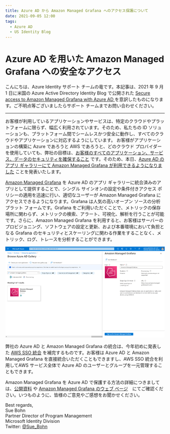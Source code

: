 ```yaml
---
title: Azure AD から Amazon Managed Grafana へのアクセス保護について
date: 2021-09-05 12:00
tags:
  - Azure AD
  - US Identity Blog
---
```


# Azure AD を用いた Amazon Managed Grafana への安全なアクセス

こんにちは、Azure Identity サポート チームの竜です。本記事は、2021 年 9 月 1 日に米国の Azure Active Directory Identity Blog で公開された [Secure access to Amazon Managed Grafana with Azure AD
](https://techcommunity.microsoft.com/t5/azure-active-directory-identity/secure-access-to-amazon-managed-grafana-with-azure-ad/ba-p/2115721) を意訳したものになります。ご不明点等ございましたらサポート チームまでお問い合わせください。

----

お客様が利用しているアプリケーションやサービスは、特定のクラウドやプラットフォームに限らず、幅広く利用されています。そのため、私たちの ID ソリューションも、プラットフォーム間でシームレスかつ安全に動作し、すべてのクラウドやアプリケーションに対応するようにしています。 お客様がアプリケーションの構築に Azure であろうと AWS であろうと、どのクラウド プロバイダーを使用していても、弊社の目標は、[お客様のすべてのアプリケーション、サービス、データのセキュリティを確保すること](https://www.microsoft.com/ja-jp/security/business/identity-access-management/secure-app-access?rtc=1) です。そのため、本日、[Azure AD のアプリ ギャラリーにて Amazon Managed Grafana が利用できるようになりました](https://docs.microsoft.com/ja-jp/azure/active-directory/saas-apps/amazon-managed-grafana-tutorial) ことを発表いたします。

[Amazon Managed Grafana](https://aws.amazon.com/grafana/) を Azure AD のアプリ ギャラリーに統合済みのアプリとして提供することで、シングル サインオンの設定や条件付きアクセス ポリシーの適用を迅速に行い、適切なユーザーが Amazon Managed Grafana にアクセスできるようになります。Grafana は人気の高いオープン ソースの分析プラット フォームです。Grafana をご利用いただくことで、メトリックの保存場所に関わらず、メトリックの検索、アラート、可視化、解析を行うことが可能です。さらに、Amazon Managed Grafana を利用すると、お客様はサーバーのプロビジョニング、ソフトウェアの設定と更新、および本番環境において負担となる Grafana のセキュリティとスケーリングに関わる作業をすることなく、メトリック、ログ、トレースを分析することができます。

![](./secure-access-to-amazon-managed-grafana-with-azure-ad/BrowseAADGallery.png)

弊社の Azure AD と Amazon Managed Grafana の統合は、今年初めに発表した [AWS SSO 統合](https://docs.microsoft.com/ja-jp/azure/active-directory/saas-apps/aws-single-sign-on-tutorial) を補完するものです。お客様は Azure AD と Amazon Managed Grafana を直接統合いただくこともできますし、AWS SSO 統合を利用してAWS サービス全体で Azure AD のユーザーとグループを一元管理することもできます。

Amazon Managed Grafana を Azure AD で保護する方法の詳細につきましては、[公開資料](https://docs.microsoft.com/ja-jp/azure/active-directory/saas-apps/amazon-managed-grafana-tutorial) や [Amazon Managed Grafana のウェブ ページ](https://aws.amazon.com/grafana/)　にてご確認ください。いつものように、皆様のご意見やご感想をお聞かせください。

Best regards,  
Sue Bohn  
Partner Director of Program Management  
Microsoft Identity Division  
Twitter: [@Sue_Bohn](https://twitter.com/Sue_Bohn)